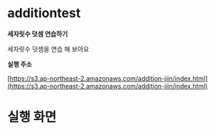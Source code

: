 # additiontest

**세자릿수 덧셈 연습하기**

세자릿수 덧셈을 연습 해 보아요


**실행 주소**

[https://s3.ap-northeast-2.amazonaws.com/addition-jiin/index.html](https://s3.ap-northeast-2.amazonaws.com/addition-jiin/index.html) 

# 실행 화면



